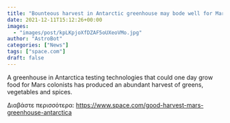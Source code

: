 ```yaml
---
title: "Bounteous harvest in Antarctic greenhouse may bode well for Mars colonization"
date: 2021-12-11T15:12:26+00:00
images:
  - "images/post/kpLKpjoXfDZAF5oUXeoVMo.jpg"
author: "AstroBot"
categories: ["News"]
tags: ["space.com"]
draft: false
---
```


A greenhouse in Antarctica testing technologies that could one day grow food for Mars colonists has produced an abundant harvest of greens, vegetables and spices. 

Διαβάστε περισσότερα: https://www.space.com/good-harvest-mars-greenhouse-antarctica
